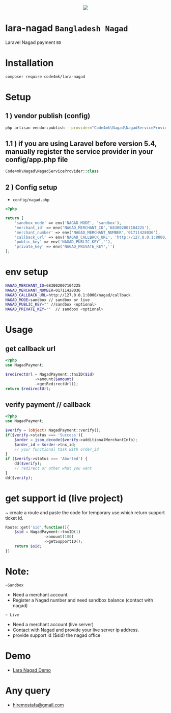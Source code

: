 <p align="center" ><img src="https://raw.githubusercontent.com/code4mk/lara-nagad/master/nagad%20payment.png"></p>

# lara-nagad `Bangladesh Nagad`
Laravel Nagad payment `BD`

# Installation

```bash
composer require code4mk/lara-nagad
```

# Setup

## 1 ) vendor publish (config)

```bash
php artisan vendor:publish --provider="Code4mk\Nagad\NagadServiceProvider" --tag=config
```

## 1.1 ) if you are using Laravel before version 5.4, manually register the service provider in your config/app.php file

```php
Code4mk\Nagad\NagadServiceProvider::class
```

## 2 ) Config setup

* `config/nagad.php`

```php
<?php

return [
    'sandbox_mode' => env('NAGAD_MODE', 'sandbox'),
    'merchant_id' => env('NAGAD_MERCHANT_ID','683002007104225'),
    'merchant_number' => env('NAGAD_MERCHANT_NUMBER','01711428036'),
    'callback_url' => env('NAGAD_CALLBACK_URL', 'http://127.0.0.1:8000/nagad/callback'),
    'public_key' => env('NAGAD_PUBLIC_KEY',''),
    'private_key' => env('NAGAD_PRIVATE_KEY','')
];
```

# env setup

```bash
NAGAD_MERCHANT_ID=683002007104225
NAGAD_MERCHANT_NUMBER=01711428036
NAGAD_CALLBACK_URL=http://127.0.0.1:8000/nagad/callback
NAGAD_MODE=sandbox // sandbox or live
NAGAD_PUBLIC_KEY="" //sandbox <optional>
NAGAD_PRIVATE_KEY=""  // sandbox <optional>
```

# Usage

## get callback url

```php
<?php
use NagadPayment;

$redirectUrl = NagadPayment::tnxID($id)
             ->amount($amount)
             ->getRedirectUrl();
return $redirectUrl;
```

## verify payment // callback

```php
<?php
use NagadPayment;

$verify = (object) NagadPayment::verify();
if($verify->status === 'Success'){
    $order = json_decode($verify->additionalMerchantInfo);
    $order_id = $order->tnx_id;
    // your functional task with order_id
}
if ($verify->status === 'Aborted') {
    dd($verify);
    // redirect or other what you want
}
dd($verify);

```
# get support id (live project)

~ create a route and paste the code for temporary use.which return support ticket id.

```php
Route::get('sid',function(){
    $sid = NagadPayment::tnxID(1)
                 ->amount(100)
                 ->getSupportID();
    return $sid;
})
```



# Note:

`~Sandbox`

* Need a merchant account.
* Register a Nagad number and need sandbox balance (contact with nagad)

`~ Live`

* Need a merchant account (live server)
* Contact with Nagad and provide your live server ip address.
* provide support id ($sid) the nagad office

# Demo

* [Lara Nagad Demo](https://github.com/code4mk/lara-nagad-demo)

# Any query

* hiremostafa@gmail.com
